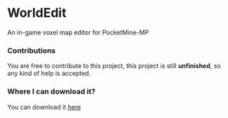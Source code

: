 # WorldEdit
An in-game voxel map editor for PocketMine-MP
### Contributions
You are free to contribute to this project, this project is still **unfinished**, so any kind of help is accepted.
### Where I can download it?
You can download it [here](https://github.com/EntirelyQuartz/WorldEdit/releases)